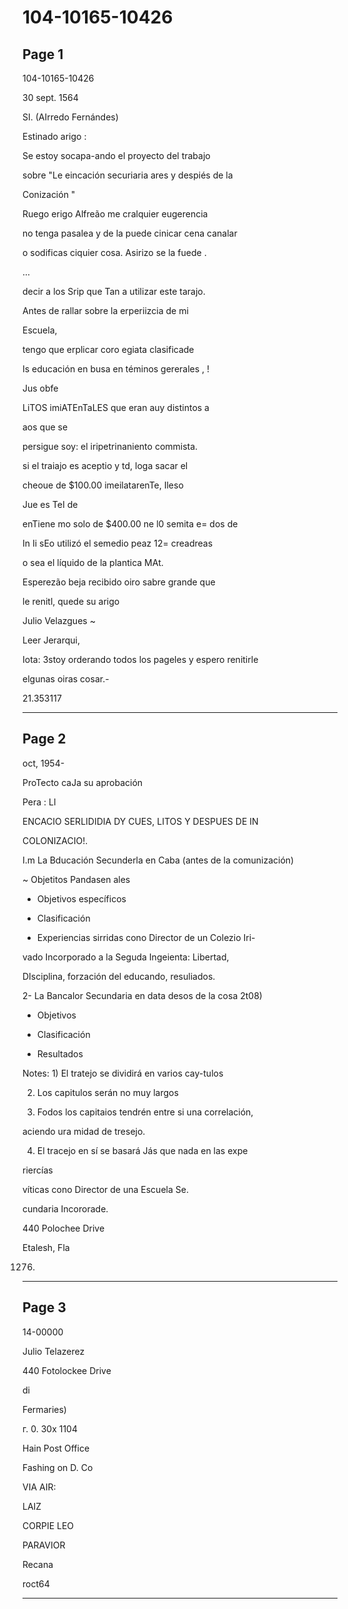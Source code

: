 # 104-10165-10426

## Page 1

104-10165-10426

30 sept. 1564

SI. (AIrredo Fernándes)

Estinado arigo :

Se estoy socapa-ando el proyecto del trabajo

sobre "Le eincación securiaria ares y despiés de la

Conización "

Ruego erigo Alfreão me cralquier eugerencia

no tenga pasalea y de la puede cinicar cena canalar

o sodificas ciquier cosa. Asirizo se la fuede .

...

decir a los Srip que Tan a utilizar este tarajo.

Antes de rallar sobre la erperiizcia de mi

Escuela,

tengo que erplicar coro egiata clasificade

Is educación en busa en téminos gererales , !

Jus obfe

LiTOS imiATEnTaLES que eran auy distintos a

aos que se

persigue soy: el iripetrinaniento commista.

si el traiajo es aceptio y td, loga sacar el

cheoue de $100.00 imeilatarenTe, Ileso

Jue es TeI de

enTiene mo solo de $400.00 ne l0 semita e= dos de

In Ii sEo utilizó el semedio peaz 12= creadreas

o sea el líquido de la plantica MAt.

Esperezão beja recibido oiro sabre grande que

le renitl, quede su arigo

Julio Velazgues ~

Leer Jerarqui,

Iota: 3stoy orderando todos los pageles y espero renitirle

elgunas oiras cosar.-

21.353117

---

## Page 2

oct, 1954-

ProTecto caJa su aprobación

Pera : Ll

ENCACIO SERLIDIDIA DY CUES, LITOS Y DESPUES DE IN

COLONIZACIO!.

I.m La Bducación Secunderla en Caba (antes de la comunización)

~ Objetitos Pandasen ales

- Objetivos específicos

- Clasificación

- Experiencias sirridas cono Director de un Colezio Iri-

vado Incorporado a la Seguda Ingeienta: Libertad,

DIsciplina, forzación del educando, resuliados.

2- La Bancalor Secundaria en data desos de la cosa 2t08)

- Objetivos

- Clasificación

- Resultados

Notes: 1) El tratejo se dividirá en varios cay-tulos

2) Los capitulos serán no muy largos

3) Fodos los capitaios tendrén entre si una correlación,

aciendo ura midad de tresejo.

4) El tracejo en sí se basará Jás que nada en las expe

riercías

víticas cono Director de una Escuela Se.

cundaria Incororade.

440 Polochee Drive

Etalesh, Fla

1276.

---

## Page 3

14-00000

Julio Telazerez

440 Fotolockee Drive

di

Fermaries)

г. 0. 30x 1104

Hain Post Office

Fashing on D. Co

VIA AIR:

LAIZ

CORPIE LEO

PARAVIOR

Recana

roct64

---

